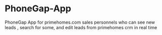 # PhoneGap-App
PhoneGap App for primehomes.com sales personnels who can see new leads , search for some, and edit leads from primehomes crm in real time
